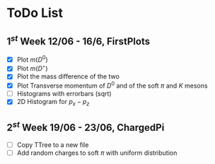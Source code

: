 # ToDo List

## $1^{st}$ Week 12/06 - 16/6, FirstPlots
- [x] Plot $m(D^0)$
- [x] Plot $m(D^\star)$
- [x] Plot the mass difference of the two
- [x] Plot Transverse momentum of $D^0$ and of the soft $\pi$ and $K$ mesons
- [ ] Histograms with errorbars (sqrt)
- [x] 2D Histogram for $p_x - p_z$

## $2^{st}$ Week 19/06 - 23/06, ChargedPi
- [ ] Copy TTree to a new file
- [ ] Add random charges to soft $\pi$ with uniform distribution